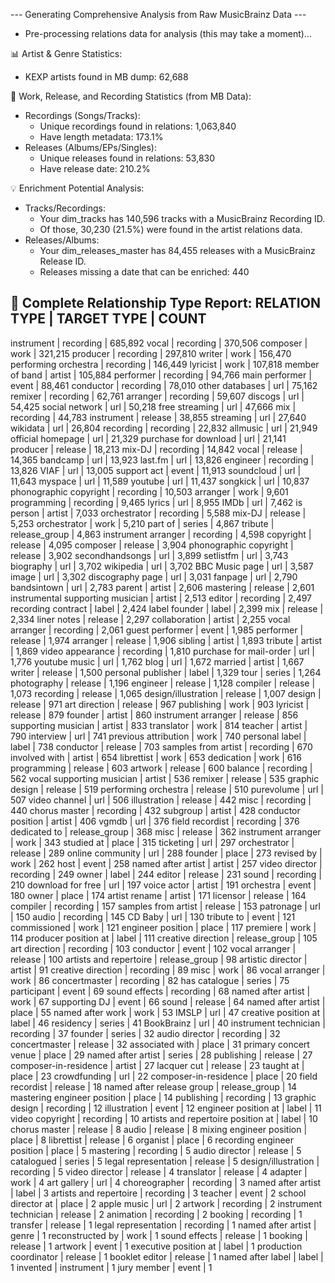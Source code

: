 --- Generating Comprehensive Analysis from Raw MusicBrainz Data ---
  - Pre-processing relations data for analysis (this may take a moment)...

📊 Artist & Genre Statistics:
  - KEXP artists found in MB dump: 62,688

🎼 Work, Release, and Recording Statistics (from MB Data):
  - Recordings (Songs/Tracks):
    - Unique recordings found in relations: 1,063,840
    - Have length metadata: 173.1%
  - Releases (Albums/EPs/Singles):
    - Unique releases found in relations: 53,830
    - Have release date: 210.2%

💡 Enrichment Potential Analysis:
  - Tracks/Recordings:
    - Your dim_tracks has 140,596 tracks with a MusicBrainz Recording ID.
    - Of those, 30,230 (21.5%) were found in the artist relations data.
  - Releases/Albums:
    - Your dim_releases_master has 84,455 releases with a MusicBrainz Release ID.
    - Releases missing a date that can be enriched: 440

🔗 Complete Relationship Type Report:
  RELATION TYPE                  | TARGET TYPE     |      COUNT
  ------------------------------------------------------------
  instrument                     | recording       |    685,892
  vocal                          | recording       |    370,506
  composer                       | work            |    321,215
  producer                       | recording       |    297,810
  writer                         | work            |    156,470
  performing orchestra           | recording       |    146,449
  lyricist                       | work            |    107,818
  member of band                 | artist          |    105,884
  performer                      | recording       |     94,766
  main performer                 | event           |     88,461
  conductor                      | recording       |     78,010
  other databases                | url             |     75,162
  remixer                        | recording       |     62,761
  arranger                       | recording       |     59,607
  discogs                        | url             |     54,425
  social network                 | url             |     50,218
  free streaming                 | url             |     47,666
  mix                            | recording       |     44,783
  instrument                     | release         |     38,855
  streaming                      | url             |     27,640
  wikidata                       | url             |     26,804
  recording                      | recording       |     22,832
  allmusic                       | url             |     21,949
  official homepage              | url             |     21,329
  purchase for download          | url             |     21,141
  producer                       | release         |     18,213
  mix-DJ                         | recording       |     14,842
  vocal                          | release         |     14,365
  bandcamp                       | url             |     13,923
  last.fm                        | url             |     13,826
  engineer                       | recording       |     13,826
  VIAF                           | url             |     13,005
  support act                    | event           |     11,913
  soundcloud                     | url             |     11,643
  myspace                        | url             |     11,589
  youtube                        | url             |     11,437
  songkick                       | url             |     10,837
  phonographic copyright         | recording       |     10,503
  arranger                       | work            |      9,601
  programming                    | recording       |      9,465
  lyrics                         | url             |      8,955
  IMDb                           | url             |      7,462
  is person                      | artist          |      7,033
  orchestrator                   | recording       |      5,588
  mix-DJ                         | release         |      5,253
  orchestrator                   | work            |      5,210
  part of                        | series          |      4,867
  tribute                        | release_group   |      4,863
  instrument arranger            | recording       |      4,598
  copyright                      | release         |      4,095
  composer                       | release         |      3,904
  phonographic copyright         | release         |      3,902
  secondhandsongs                | url             |      3,899
  setlistfm                      | url             |      3,743
  biography                      | url             |      3,702
  wikipedia                      | url             |      3,702
  BBC Music page                 | url             |      3,587
  image                          | url             |      3,302
  discography page               | url             |      3,031
  fanpage                        | url             |      2,790
  bandsintown                    | url             |      2,783
  parent                         | artist          |      2,606
  mastering                      | release         |      2,601
  instrumental supporting musician | artist          |      2,513
  editor                         | recording       |      2,497
  recording contract             | label           |      2,424
  label founder                  | label           |      2,399
  mix                            | release         |      2,334
  liner notes                    | release         |      2,297
  collaboration                  | artist          |      2,255
  vocal arranger                 | recording       |      2,061
  guest performer                | event           |      1,985
  performer                      | release         |      1,974
  arranger                       | release         |      1,906
  sibling                        | artist          |      1,893
  tribute                        | artist          |      1,869
  video appearance               | recording       |      1,810
  purchase for mail-order        | url             |      1,776
  youtube music                  | url             |      1,762
  blog                           | url             |      1,672
  married                        | artist          |      1,667
  writer                         | release         |      1,500
  personal publisher             | label           |      1,329
  tour                           | series          |      1,264
  photography                    | release         |      1,196
  engineer                       | release         |      1,128
  compiler                       | release         |      1,073
  recording                      | release         |      1,065
  design/illustration            | release         |      1,007
  design                         | release         |        971
  art direction                  | release         |        967
  publishing                     | work            |        903
  lyricist                       | release         |        879
  founder                        | artist          |        860
  instrument arranger            | release         |        856
  supporting musician            | artist          |        833
  translator                     | work            |        814
  teacher                        | artist          |        790
  interview                      | url             |        741
  previous attribution           | work            |        740
  personal label                 | label           |        738
  conductor                      | release         |        703
  samples from artist            | recording       |        670
  involved with                  | artist          |        654
  librettist                     | work            |        653
  dedication                     | work            |        616
  programming                    | release         |        603
  artwork                        | release         |        600
  balance                        | recording       |        562
  vocal supporting musician      | artist          |        536
  remixer                        | release         |        535
  graphic design                 | release         |        519
  performing orchestra           | release         |        510
  purevolume                     | url             |        507
  video channel                  | url             |        506
  illustration                   | release         |        442
  misc                           | recording       |        440
  chorus master                  | recording       |        432
  subgroup                       | artist          |        428
  conductor position             | artist          |        406
  vgmdb                          | url             |        376
  field recordist                | recording       |        376
  dedicated to                   | release_group   |        368
  misc                           | release         |        362
  instrument arranger            | work            |        343
  studied at                     | place           |        315
  ticketing                      | url             |        297
  orchestrator                   | release         |        289
  online community               | url             |        288
  founder                        | place           |        273
  revised by                     | work            |        262
  host                           | event           |        258
  named after artist             | artist          |        257
  video director                 | recording       |        249
  owner                          | label           |        244
  editor                         | release         |        231
  sound                          | recording       |        210
  download for free              | url             |        197
  voice actor                    | artist          |        191
  orchestra                      | event           |        180
  owner                          | place           |        174
  artist rename                  | artist          |        171
  licensor                       | release         |        164
  compiler                       | recording       |        157
  samples from artist            | release         |        153
  patronage                      | url             |        150
  audio                          | recording       |        145
  CD Baby                        | url             |        130
  tribute to                     | event           |        121
  commissioned                   | work            |        121
  engineer position              | place           |        117
  premiere                       | work            |        114
  producer position at           | label           |        111
  creative direction             | release_group   |        105
  art direction                  | recording       |        103
  conductor                      | event           |        102
  vocal arranger                 | release         |        100
  artists and repertoire         | release_group   |         98
  artistic director              | artist          |         91
  creative direction             | recording       |         89
  misc                           | work            |         86
  vocal arranger                 | work            |         86
  concertmaster                  | recording       |         82
  has catalogue                  | series          |         75
  participant                    | event           |         69
  sound effects                  | recording       |         68
  named after artist             | work            |         67
  supporting DJ                  | event           |         66
  sound                          | release         |         64
  named after artist             | place           |         55
  named after work               | work            |         53
  IMSLP                          | url             |         47
  creative position at           | label           |         46
  residency                      | series          |         41
  BookBrainz                     | url             |         40
  instrument technician          | recording       |         37
  founder                        | series          |         32
  audio director                 | recording       |         32
  concertmaster                  | release         |         32
  associated with                | place           |         31
  primary concert venue          | place           |         29
  named after artist             | series          |         28
  publishing                     | release         |         27
  composer-in-residence          | artist          |         27
  lacquer cut                    | release         |         23
  taught at                      | place           |         23
  crowdfunding                   | url             |         22
  composer-in-residence          | place           |         20
  field recordist                | release         |         18
  named after release group      | release_group   |         14
  mastering engineer position    | place           |         14
  publishing                     | recording       |         13
  graphic design                 | recording       |         12
  illustration                   | event           |         12
  engineer position at           | label           |         11
  video copyright                | recording       |         10
  artists and repertoire position at | label           |         10
  chorus master                  | release         |          8
  audio                          | release         |          8
  mixing engineer position       | place           |          8
  librettist                     | release         |          6
  organist                       | place           |          6
  recording engineer position    | place           |          5
  mastering                      | recording       |          5
  audio director                 | release         |          5
  catalogued                     | series          |          5
  legal representation           | release         |          5
  design/illustration            | recording       |          5
  video director                 | release         |          4
  translator                     | release         |          4
  adapter                        | work            |          4
  art gallery                    | url             |          4
  choreographer                  | recording       |          3
  named after artist             | label           |          3
  artists and repertoire         | recording       |          3
  teacher                        | event           |          2
  school director at             | place           |          2
  apple music                    | url             |          2
  artwork                        | recording       |          2
  instrument technician          | release         |          2
  animation                      | recording       |          2
  booking                        | recording       |          1
  transfer                       | release         |          1
  legal representation           | recording       |          1
  named after artist             | genre           |          1
  reconstructed by               | work            |          1
  sound effects                  | release         |          1
  booking                        | release         |          1
  artwork                        | event           |          1
  executive position at          | label           |          1
  production coordinator         | release         |          1
  booklet editor                 | release         |          1
  named after label              | label           |          1
  invented                       | instrument      |          1
  jury member                    | event           |          1